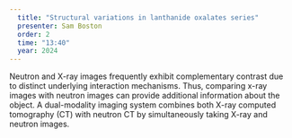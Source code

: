 ```yaml
---
  title: "Structural variations in lanthanide oxalates series"
  presenter: Sam Boston
  order: 2
  time: "13:40"
  year: 2024
---
```

Neutron and X-ray images frequently exhibit complementary contrast due to distinct underlying interaction mechanisms. Thus, comparing x-ray images with neutron images can provide additional information about the object. A dual-modality imaging system combines both X-ray computed tomography (CT) with neutron CT by simultaneously taking X-ray and neutron images.